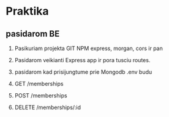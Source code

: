 # Praktika

## pasidarom BE

1. Pasikuriam projekta GIT NPM express, morgan, cors ir pan

1. Pasidarom veikianti Express app ir pora tusciu routes.

1. pasidarom kad prisijungtume prie Mongodb .env budu

1. GET /memberships

1. POST /memberships

1. DELETE /memberships/:id
